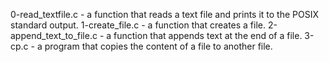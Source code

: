 0-read_textfile.c -  a function that reads a text file and prints it to the POSIX standard output.
1-create_file.c - a function that creates a file.
2-append_text_to_file.c -  a function that appends text at the end of a file.
3-cp.c - a program that copies the content of a file to another file.
